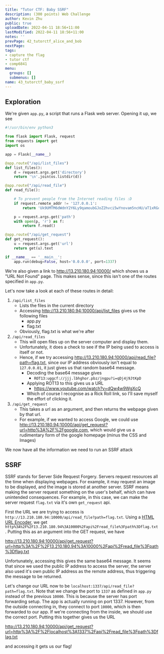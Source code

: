```yaml
---
title: "Tutor CTF: Baby SSRF"
description: (300 points) Web Challenge
author: Kevin Zhu
public: true
uploadDate: 2022-04-11 18:56+11:00
lastModified: 2022-04-11 18:56+11:00
notes: ''
prevPage: 42_tutorctf_alice_and_bob
nextPage:
tags:
- capture the flag
- tutor ctf
- comp6841
menu:
  groups: []
  submenus: []
name: 43_tutorctf_baby_ssrf
---
```


## Exploration

We're given `app.py`, a script that runs a Flask web server. Opening it up, we see

```python
#!/usr/bin/env python3

from flask import Flask, request
from requests import get
import os

app = Flask(__name__)

@app.route("/api/list_files")
def list_files():
    d = request.args.get('directory')
    return '\n'.join(os.listdir(d))

@app.route("/api/read_file")
def read_file():

    # To prevent people from the Internet reading files :D
    if request.remote_addr != '127.0.0.1':
        return 'Uk9UMTM6dWdnY2Y6Ly9qamoubGJoZ2hvci5wYnovam5ncHU/aT1xRGo0ajlKdEtwRA=='

    p = request.args.get('path')
    with open(p, 'r') as f:
        return f.read()

@app.route("/api/get_request")
def get_request():
    u = request.args.get('url')
    return get(u).text

if __name__ == '__main__':
    app.run(debug=False, host='0.0.0.0', port=1337)
```

We're also given a link to <http://13.210.180.94:10000/> which shows us a "URL Not Found" page. This makes sense, since this isn't one of the routes specified in `app.py`.

Let's now take a look at each of these routes in detail:

1. `/api/list_files`
    - Lists the files in the current directory
    - Accessing <http://13.210.180.94:10000/api/list_files> gives us the following files
        - app.py
        - flag.txt
    - Obviously, flag.txt is what we're after
2. `/api/read_files`
    - This will open files up on the server computer and display them.
    - Unfortunately, it does a check to see if the IP being used to access is itself or not.
    - Hence, if we try accessing <http://13.210.180.94:10000/api/read_file?path=flag.txt>, since our IP address obviously isn't equal to `127.0.0.01`, it just gives us that random base64 message.
        - Decoding the base64 message gives
            - `ROT13:uggcf://jjj.lbhghor.pbz/jngpu?i=qDj4j9JtKpD`
        - Applying ROT13 to this gives us a URL
            - <https://www.youtube.com/watch?v=dQw4w9WgXcQ>
        - Which of course I recognise as a Rick Roll link, so I'll save myself the effort of clicking it.
3. `/api/get_request`
    - This takes a url as an argument, and then returns the webpage given by that url.
    - For example, if we wanted to access Google, we could use <http://13.210.180.94:10000/api/get_request?url=http%3A%2F%2Fgoogle.com>, which would give us a rudimentary form of the google homepage (minus the CSS and Images)

We now have all the information we need to run an SSRF attack

## SSRF

SSRF stands for Server Side Request Forgery. Servers request resources all the time when displaying webpages. For example, it may request an image to be displayed, and the image is stored at another server. SSRF means making the server request something on the user's behalf, which can have unintended consequences. For example, in this case, we can make the server request `flag.txt` via it's own `get_request` api.

First the URL we are trying to access is `http://13.210.180.94:10000/api/read_file?path=flag.txt`. Using a [HTML URL Encoder](https://www.urlencoder.org/), we get `http%3A%2F%2F13.210.180.94%3A10000%2Fapi%2Fread_file%3Fpath%3Dflag.txt`. Putting this as an argument into the GET request, we have

<http://13.210.180.94:10000/api/get_request?url=http%3A%2F%2F13.210.180.94%3A10000%2Fapi%2Fread_file%3Fpath%3Dflag.txt>

Unfortunately, accessing this gives the same base64 message. It seems that since we used the public IP address to access the server, the server also used it's own public IP address as the remote address, thus triggering the message to be returned.

Let's change our URL now to be `localhost:1337/api/read_file?path=flag.txt`. Note that we change the port to `1337` as defined in `app.py` instead of the previous `10000`. This is because the server has port forwarding setup. The app is actually running on port 1337. However, from the outside connecting in, they connect to port `10000`, which is then forwarded to our app. If we're connecting from the inside, we should use the correct port. Putting this together gives us the URL

<http://13.210.180.94:10000/api/get_request?url=http%3A%2F%2Flocalhost%3A1337%2Fapi%2Fread_file%3Fpath%3Dflag.txt>

and accessing it gets us our flag!